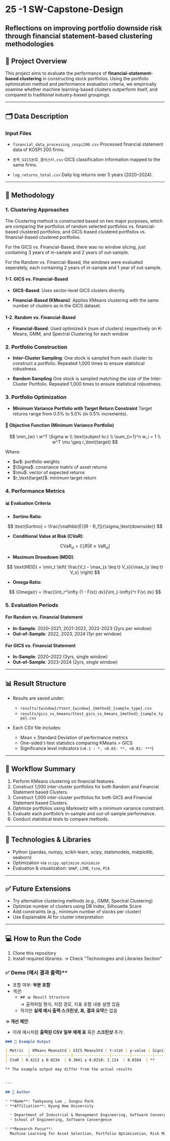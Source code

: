 # 25 -1 SW-Capstone-Design

## Reflections on improving portfolio downside risk through financial statement-based clustering methodologies

## 📌 Project Overview

This project aims to evaluate the performance of **financial-statement-based clustering** in constructing stock portfolios. Using the portfolio optimization method and performance evaluation criteria, we empirically examine whether machine learning-based clusters outperform itself, and compared to traditional industry-based groupings.

---

## 🗂️ Data Description

### Input Files

* `financial_data_processing_cospi200.csv`
  Processed financial statement data of KOSPI 200 firms.

* `종목_GICS분류_클러스터.csv`
  GICS classification information mapped to the same firms.

* `log_returns_total.csv`
  Daily log returns over 5 years (2020–2024).

---

## 🔧 Methodology

### 1. Clustering Approaches

  The Clustering method is constructed based on two major purposes, which are comparing the portfolios of random selected portfolios vs. financial-based clustered portfolios; and GICS-based clustered portfoilos vs. financial-based clustered portfoilos.

  For the GICS vs. Financial-Based, there was no window slicing, just containing 3 years of in-sample and 2 years of out-sample.

  For the Random vs. Financial-Based, the windows were evaluated seperately, each containing 2 years of in-sample and 1 year of out-sample.

#### 1-1. GICS vs. Financial-Based

* **GICS-Based**:
  Uses sector-level GICS clusters directly.

* **Financial-Based (KMeans)**:
  Applies KMeans clustering with the same number of clusters as in the GICS dataset.

#### 1-2. Random vs. Financial-Based

* **Financial-Based**:
  Used optimized k (num of clusters) respectively on K-Means, GMM, and Spectral Clustering for each window

### 2. Portfolio Construction

* **Inter-Cluster Sampling**:
  One stock is sampled from each cluster to construct a portfolio.
  Repeated 1,000 times to ensure statistical robustness.

* **Random Sampling**
  One stock is sampled matching the size of the Inter-Cluster Portfolio.
  Repeated 1,000 times to ensure statistical robustness.


### 3. Portfolio Optimization

* **Minimum Variance Portfolio with Target Return Constraint**
  Target returns range from 0.5% to 5.0% (in 0.5% increments).

#### 📐 Objective Function (Minimum Variance Portfolio)

$$
\min_{w} \ w^T \Sigma w \\
\text{subject to:} \\
\sum_{i=1}^n w_i = 1 \\
w^T \mu \geq r_\text{target}
$$

Where:

* \$w\$: portfolio weights
* \$\Sigma\$: covariance matrix of asset returns
* \$\mu\$: vector of expected returns
* \$r\_\text{target}\$: minimum target return

### 4. Performance Metrics

#### 📊 Evaluation Criteria

* **Sortino Ratio**:

$$
\text{Sortino} = \frac{\mathbb{E}[R - R_f]}{\sigma_\text{downside}}
$$

* **Conditional Value at Risk (CVaR)**:

$$
\text{CVaR}_\alpha = \mathbb{E}[R | R \leq \text{VaR}_\alpha]
$$

* **Maximum Drawdown (MDD)**:

$$
\text{MDD} = \min_t \left( \frac{V_t - \max_{s \leq t} V_s}{\max_{s \leq t} V_s} \right)
$$

* **Omega Ratio**:

$$
\Omega(r) = \frac{\int_r^\infty (1 - F(x)) dx}{\int_{-\infty}^r F(x) dx}
$$

### 5. Evaluation Periods

#### For Random vs. Financial Statement

* **In-Sample**: 2020–2021, 2021-2022, 2022-2023 (2yrs per window)
* **Out-of-Sample**: 2022, 2023, 2024 (1yr per window)

#### For GICS vs. Financial Statement

* **In-Sample**: 2020–2022 (3yrs, single window)
* **Out-of-Sample**: 2023-2024 (2yrs, single window)


---

## 📊 Result Structure

* Results are saved under:
  - `results/{window}/ttest_{window}_{method}_{sample_type}.csv`
  - `results/gics_vs_kmeans/ttest_gics_vs_kmeans_{method}_{sample_type}.csv`

* Each CSV file includes:

  * Mean ± Standard Deviation of performance metrics
  * One-sided t-test statistics comparing KMeans > GICS
  * Significance level indicators (`<0.1 : *, <0.05: **, <0.01: ***`)

---

## 🔁 Workflow Summary

1. Perform KMeans clustering on financial features.
2. Construct 1,000 inter-cluster portfolios for both Random and Financial Statement based Clusters.
3. Construct 1,000 inter-cluster portfolios for both GICS and Financial Statement based Clusters.
4. Optimize portfolios using Markowitz with a minimum variance constraint.
5. Evaluate each portfolio’s in-sample and out-of-sample performance.
6. Conduct statistical tests to compare methods.

---

## 🧪 Technologies & Libraries

* Python (pandas, numpy, scikit-learn, scipy, statsmodels, matplotlib, seaborn)
* Optimization via `scipy.optimize.minimize`
* Evaluation & visualization: `SHAP`, `LIME`, `tsne`, `PCA`

---

## ✅ Future Extensions

* Try alternative clustering methods (e.g., GMM, Spectral Clustering)
* Optimize number of clusters using DB Index, Silhouette Score
* Add constraints (e.g., minimum number of stocks per cluster)
* Use Explainable AI for cluster interpretation


---

## 💻 How to Run the Code

1. Clone this repository
2. Install required libraries:
  -> Check "Technologies and Libraries Section"


### ✅ Demo (예시 결과 출력)**  
- 포함 여부: **부분 포함**  
- 섹션:
  - `## 📊 Result Structure`  
    → 출력파일 형식, 저장 경로, 지표 포함 내용 설명 있음
  - 하지만 **실제 예시 출력 스크린샷, 표, 결과 요약**은 없음

**→ 개선 제안**:
- 아래 예시처럼 **출력된 CSV 일부 예제 표** 혹은 **스크린샷** 추가:

```markdown
### 📁 Example Output

| Metric  | KMeans Mean±Std | GICS Mean±Std | t-stat | p-value | Signif. |
|---------|------------------|----------------|--------|---------|---------|
| CVaR | 0.4213 ± 0.0234  | 0.3841 ± 0.0218| 2.114  | 0.0184  | **     |

** The example output may differ from the actual results


---

## 👤 Author

* **Name**: Taekyoung Lee , Sungsu Park
* **Affiliation**: Kyung Hee University

  * Department of Industrial & Management Engineering, Software Convergence
  * School of Engineering, Software Convergence

* **Research Focus**:
  Machine Learning for Asset Selection, Portfolio Optimization, Risk Management, Financial Engineering
